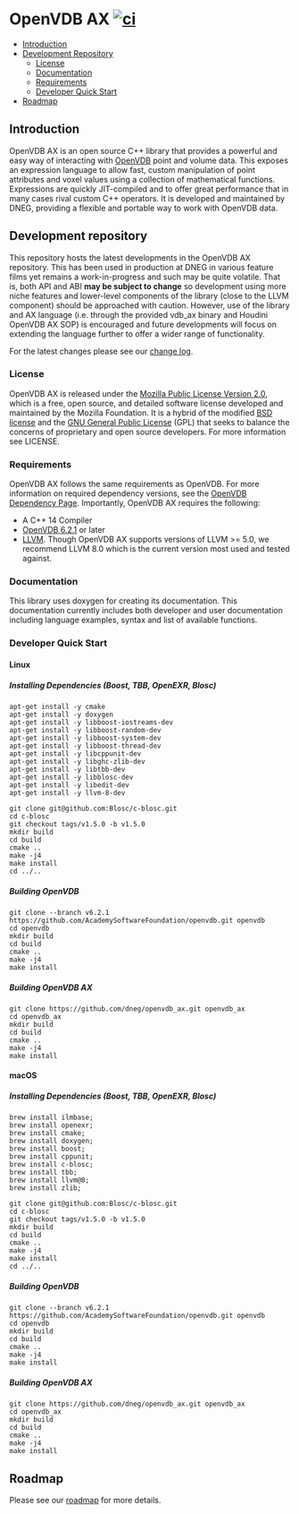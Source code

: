 # OpenVDB AX [![ci](https://github.com/dneg/openvdb_ax/workflows/ci/badge.svg)](https://github.com/dneg/openvdb_ax/actions)

* [Introduction](#introduction)
* [Development Repository](#development-repository)
    * [License](#license)
    * [Documentation](#documentation)
    * [Requirements](#requirements)
    * [Developer Quick Start](#developer-quick-start)
* [Roadmap](#roadmap)


## Introduction

OpenVDB AX is an open source C++ library that provides a powerful and easy way of interacting with [OpenVDB](http://www.openvdb.org/) point and volume data. This exposes an expression language to allow fast, custom manipulation of point attributes and voxel values using a collection of mathematical functions. Expressions are quickly JIT-compiled and to offer great performance that in many cases rival custom C++ operators. It is developed and maintained by DNEG, providing a flexible and portable way to work with OpenVDB data.


## Development repository

This repository hosts the latest developments in the OpenVDB AX repository. This has been used in production at DNEG in various feature films yet remains a work-in-progress and such may be quite volatile. That is, both API and ABI **may be subject to change** so development using more niche features and lower-level components of the library (close to the LLVM component) should be approached with caution. However, use of the library and AX language (i.e. through the provided vdb_ax binary and Houdini OpenVDB AX SOP) is encouraged and future developments will focus on extending the language further to offer a wider range of functionality.

For the latest changes please see our [change log](CHANGES.md).


### License

OpenVDB AX is released under the [Mozilla Public License Version 2.0](https://www.mozilla.org/MPL/2.0/), which is a free, open source, and detailed software license developed and maintained by the Mozilla Foundation. It is a hybrid of the modified [BSD license](https://en.wikipedia.org/wiki/BSD_licenses#3-clause) and the [GNU General Public License](https://en.wikipedia.org/wiki/GNU_General_Public_License) (GPL) that seeks to balance the concerns of proprietary and open source developers. For more information see LICENSE.


### Requirements

OpenVDB AX follows the same requirements as OpenVDB. For more information on required dependency versions, see the [OpenVDB Dependency Page](https://www.openvdb.org/documentation/doxygen/dependencies.html). Importantly, OpenVDB AX requires the following:

 * A C++ 14 Compiler
 * [OpenVDB 6.2.1](https://github.com/AcademySoftwareFoundation/openvdb/releases/tag/v6.2.1) or later
 * [LLVM](https://llvm.org/). Though OpenVDB AX supports versions of LLVM >= 5.0, we recommend LLVM 8.0 which is the current version most used and tested against.

### Documentation

This library uses doxygen for creating its documentation. This documentation currently includes both developer and user documentation including language examples, syntax and list of available functions.

### Developer Quick Start

#### Linux
##### Installing Dependencies (Boost, TBB, OpenEXR, Blosc)

```
apt-get install -y cmake
apt-get install -y doxygen
apt-get install -y libboost-iostreams-dev
apt-get install -y libboost-random-dev
apt-get install -y libboost-system-dev
apt-get install -y libboost-thread-dev
apt-get install -y libcppunit-dev
apt-get install -y libghc-zlib-dev
apt-get install -y libtbb-dev
apt-get install -y libblosc-dev
apt-get install -y libedit-dev
apt-get install -y llvm-8-dev
```
```
git clone git@github.com:Blosc/c-blosc.git
cd c-blosc
git checkout tags/v1.5.0 -b v1.5.0
mkdir build
cd build
cmake ..
make -j4
make install
cd ../..
```

##### Building OpenVDB
```
git clone --branch v6.2.1 https://github.com/AcademySoftwareFoundation/openvdb.git openvdb
cd openvdb
mkdir build
cd build
cmake ..
make -j4
make install
```

##### Building OpenVDB AX
```
git clone https://github.com/dneg/openvdb_ax.git openvdb_ax
cd openvdb_ax
mkdir build
cd build
cmake ..
make -j4
make install
```

#### macOS
##### Installing Dependencies (Boost, TBB, OpenEXR, Blosc)
```
brew install ilmbase;
brew install openexr;
brew install cmake;
brew install doxygen;
brew install boost;
brew install cppunit;
brew install c-blosc;
brew install tbb;
brew install llvm@8;
brew install zlib;
```
```
git clone git@github.com:Blosc/c-blosc.git
cd c-blosc
git checkout tags/v1.5.0 -b v1.5.0
mkdir build
cd build
cmake ..
make -j4
make install
cd ../..
```
##### Building OpenVDB
```
git clone --branch v6.2.1 https://github.com/AcademySoftwareFoundation/openvdb.git openvdb
cd openvdb
mkdir build
cd build
cmake ..
make -j4
make install
```

##### Building OpenVDB AX
```
git clone https://github.com/dneg/openvdb_ax.git openvdb_ax
cd openvdb_ax
mkdir build
cd build
cmake ..
make -j4
make install
```

## Roadmap

Please see our [roadmap](ROADMAP.md) for more details.
